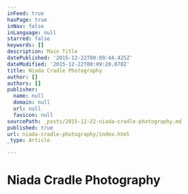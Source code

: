 ```yaml
---
inFeed: true
hasPage: true
inNav: false
inLanguage: null
starred: false
keywords: []
description: Main Title
datePublished: '2015-12-22T00:09:44.425Z'
dateModified: '2015-12-22T00:09:20.870Z'
title: Niada Cradle Photography
author: []
authors: []
publisher:
  name: null
  domain: null
  url: null
  favicon: null
sourcePath: _posts/2015-12-22-niada-cradle-photography.md
published: true
url: niada-cradle-photography/index.html
_type: Article

---
```

# Niada Cradle Photography